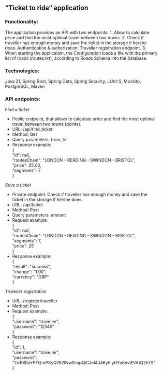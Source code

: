 <h2>“Ticket to ride“ application</h2>

<h3>Functionality:</h3>
The application provides an API with two endpoints:
1. Allow to calculate price and find the most optimal travel between two towns.
2. Check if traveller has enough money and save the ticket in the storage if he/she does.
Authentication & authorization: Traveller registration endpoint.
3. When starting the application, the Configuration loads a file with the primary list of roads (routes.txt),
   according to Roads Schema into the database.


<h3>Technologies:</h3>
     Java 21, Spring Boot, Spring Data, Spring Security, JUnit 5, Mockito, PostgreSQL, Maven


<h3>API endpoints:</h3>

_Find a ticket_
* Public endpoint, that allows to calculate price and find the most optimal travel between two towns (points).
*    URL: /api/find_ticket 
*  Method: Get
* Query parameters: from, to 
* Response example:
<br>{
<br> "id": null,
<br> "routesChain": "LONDON - READING - SWINDON - BRISTOL",
<br> "price": 25.00,
<br> "segments": 7
<br>}

_Save a ticket_
* Private endpoint. Check if traveller has enough money and save the ticket in the storage if he/she does.
*  URL: /api/ticket
*   Method: Post
*    Query parameters: amount
*    Request example:
   <br>{
    <br>"id": null,
    <br>"routesChain": "LONDON - READING - SWINDON - BRISTOL",
   <br> "segments": 7,
   <br> "price": 25
   <br>}  
*    Response example:
   <br>{
    <br>"result": "success",
    <br>"change": "1.00",
    <br>"currency": "GBP"
  <br> }

_Traveller registration_
 *    URL: /register/traveller
 *    Method: Post
 *    Request example:
   <br> {
   <br> "username": "traveller",
   <br> "password": "12345"
   <br> }
 *    Response example:
   <br> {
    <br>"id": 1,
    <br>"username": "traveller",
    <br>"password": "$2a$10$IuYPFQrnPXyQ792lNwSliupQiCJel4J4KyhiyUYx8evlEVAtQ2h7S"
   <br> }
